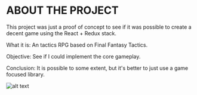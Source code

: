 # ABOUT THE PROJECT

This project was just a proof of concept to see if it was possible to create a decent game using the React + Redux stack.

What it is: An tactics RPG based on Final Fantasy Tactics.

Objective: See if I could implement the core gameplay.

Conclusion: It is possible to some extent, but it's better to just use a game focused library.

![alt text](https://prnt.sc/101bdg2)